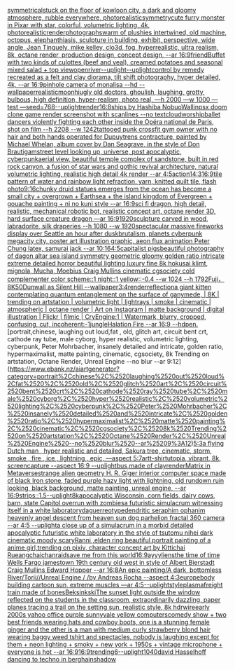 [symmetrical](https://www.ebank.nz/aiartgenerator?category=symmetrical)[stuck on the floor of kowloon city, a dark and gloomy atmosphere, rubble everywhere, photorealistic](https://www.ebank.nz/aiartgenerator?category=stuck%2520on%2520the%2520floor%2520of%2520kowloon%2520city%2C%2520a%2520dark%2520and%2520gloomy%2520atmosphere%2C%2520rubble%2520everywhere%2C%2520photorealistic)[symmetry](https://www.ebank.nz/aiartgenerator?category=symmetry)[cute furry monster in Pixar with star, colorful, volumetric lighting, 4k, photorealistic](https://www.ebank.nz/aiartgenerator?category=cute%2520furry%2520monster%2520in%2520Pixar%2520with%2520star%2C%2520colorful%2C%2520volumetric%2520lighting%2C%25204k%2C%2520photorealistic)[render](https://www.ebank.nz/aiartgenerator?category=render)[](https://www.ebank.nz/aiartgenerator?category=)[photograph](https://www.ebank.nz/aiartgenerator?category=photograph)[swarm of plushies intertwined, old machine, octopus, elephanthiasis, sculpture in building, exhibit, perspective, wide angle, Jean Tinguely, mike kelley, clo3d, fog, hyperrealistic, ultra realism, 8k, octane render, production design, concept design, --ar 16:9](https://www.ebank.nz/aiartgenerator?category=swarm%2520of%2520plushies%2520intertwined%2C%2520old%2520machine%2C%2520octopus%2C%2520elephanthiasis%2C%2520sculpture%2520in%2520building%2C%2520exhibit%2C%2520perspective%2C%2520wide%2520angle%2C%2520Jean%2520Tinguely%2C%2520mike%2520kelley%2C%2520clo3d%2C%2520fog%2C%2520hyperrealistic%2C%2520ultra%2520realism%2C%25208k%2C%2520octane%2520render%2C%2520production%2520design%2C%2520concept%2520design%2C%2520--ar%252016%3A9)[friend](https://www.ebank.nz/aiartgenerator?category=friend)[Buffet with two kinds of culottes (beef and veal), creamed potatoes and seasonal mixed salad + top view](https://www.ebank.nz/aiartgenerator?category=Buffet%2520with%2520two%2520kinds%2520of%2520culottes%2520%28beef%2520and%2520veal%29%2C%2520creamed%2520potatoes%2520and%2520seasonal%2520mixed%2520salad%2520%2B%2520top%2520view)[open](https://www.ebank.nz/aiartgenerator?category=open)[river](https://www.ebank.nz/aiartgenerator?category=river)[--uplight](https://www.ebank.nz/aiartgenerator?category=--uplight)[--uplight](https://www.ebank.nz/aiartgenerator?category=--uplight)[control by remedy recreated as a felt and clay diorama, tilt shift photography, hyper detailed, 4k, --ar 16:9](https://www.ebank.nz/aiartgenerator?category=control%2520by%2520remedy%2520recreated%2520as%2520a%2520felt%2520and%2520clay%2520diorama%2C%2520tilt%2520shift%2520photography%2C%2520hyper%2520detailed%2C%25204k%2C%2520--ar%252016%3A9)[pinhole camera of monalisa --hd --wallpaper](https://www.ebank.nz/aiartgenerator?category=pinhole%2520camera%2520of%2520monalisa%2520--hd%2520--wallpaper)[realistic](https://www.ebank.nz/aiartgenerator?category=realistic)[moon](https://www.ebank.nz/aiartgenerator?category=moon)[hi](https://www.ebank.nz/aiartgenerator?category=hi)[ugly old doctors, ghoulish, laughing, grotty, bulbous, high definition, hyper-realism, photo real, —h 2000 —w 1000 —test —seed=768](https://www.ebank.nz/aiartgenerator?category=ugly%2520old%2520doctors%2C%2520ghoulish%2C%2520laughing%2C%2520grotty%2C%2520bulbous%2C%2520high%2520definition%2C%2520hyper-realism%2C%2520photo%2520real%2C%2520%E2%80%94h%25202000%2520%E2%80%94w%25201000%2520%E2%80%94test%2520%E2%80%94seed%3D768)[--uplight](https://www.ebank.nz/aiartgenerator?category=--uplight)[render](https://www.ebank.nz/aiartgenerator?category=render)[16:8](https://www.ebank.nz/aiartgenerator?category=16%3A8)[ships by Hashiba Nobuo](https://www.ebank.nz/aiartgenerator?category=ships%2520by%2520Hashiba%2520Nobuo)[Wallin](https://www.ebank.nz/aiartgenerator?category=Wallin)[psx doom clone game render screenshot with scanlines --no text](https://www.ebank.nz/aiartgenerator?category=psx%2520doom%2520clone%2520game%2520render%2520screenshot%2520with%2520scanlines%2520--no%2520text)[cloud](https://www.ebank.nz/aiartgenerator?category=cloud)[worship](https://www.ebank.nz/aiartgenerator?category=worship)[ballet dancers violently fighting each other inside the Opéra national de Paris, shot on film --h 2208 --w 1242](https://www.ebank.nz/aiartgenerator?category=ballet%2520dancers%2520violently%2520fighting%2520each%2520other%2520inside%2520the%2520Op%C3%A9ra%2520national%2520de%2520Paris%2C%2520shot%2520on%2520film%2520--h%25202208%2520--w%25201242)[tattooed punk crossfit gym owner with no hair and both hands operated for Dupuytrens contracture, painted by Michael Whelan, album cover by Dan Seagrave, in the style of Don Brautigam](https://www.ebank.nz/aiartgenerator?category=tattooed%2520punk%2520crossfit%2520gym%2520owner%2520with%2520no%2520hair%2520and%2520both%2520hands%2520operated%2520for%2520Dupuytrens%2520contracture%2C%2520painted%2520by%2520Michael%2520Whelan%2C%2520album%2520cover%2520by%2520Dan%2520Seagrave%2C%2520in%2520the%2520style%2520of%2520Don%2520Brautigam)[street level looking up, universe, post apocalyptic, cyberpunk](https://www.ebank.nz/aiartgenerator?category=street%2520level%2520looking%2520up%2C%2520universe%2C%2520post%2520apocalyptic%2C%2520cyberpunk)[aerial view, beautiful temple complex of sandstone, built in red rock canyon, a fusion of star wars and gothic revival architecture, natural volumetric lighting, realistic high detail 4k render --ar 4:5](https://www.ebank.nz/aiartgenerator?category=aerial%2520view%2C%2520beautiful%2520temple%2520complex%2520of%2520sandstone%2C%2520built%2520in%2520red%2520rock%2520canyon%2C%2520a%2520fusion%2520of%2520star%2520wars%2520and%2520gothic%2520revival%2520architecture%2C%2520natural%2520volumetric%2520lighting%2C%2520realistic%2520high%2520detail%25204k%2520render%2520--ar%25204%3A5)[action](https://www.ebank.nz/aiartgenerator?category=action)[1](https://www.ebank.nz/aiartgenerator?category=1)[4:3](https://www.ebank.nz/aiartgenerator?category=4%3A3)[16:9](https://www.ebank.nz/aiartgenerator?category=16%3A9)[tile pattern of water and rainbow light refraction, yarn, knitted quilt tile, flash photo](https://www.ebank.nz/aiartgenerator?category=tile%2520pattern%2520of%2520water%2520and%2520rainbow%2520light%2520refraction%2C%2520yarn%2C%2520knitted%2520quilt%2520tile%2C%2520flash%2520photo)[9:16](https://www.ebank.nz/aiartgenerator?category=9%3A16)[chunky druid statues emerges from the ocean has become a small city + overgrown + Earthsea + the island kingdom of Evergreen + gouache painting + ni no kuni style --ar 16:9](https://www.ebank.nz/aiartgenerator?category=chunky%2520druid%2520statues%2520emerges%2520from%2520the%2520ocean%2520has%2520become%2520a%2520small%2520city%2520%2B%2520overgrown%2520%2B%2520Earthsea%2520%2B%2520the%2520island%2520kingdom%2520of%2520Evergreen%2520%2B%2520gouache%2520painting%2520%2B%2520ni%2520no%2520kuni%2520style%2520--ar%252016%3A9)[sci fi dragon, high detail, realistic, mechanical robotic bot, realistic concept art, octane render 3D, hard surface creature dragon  —ar 16:9](https://www.ebank.nz/aiartgenerator?category=sci%2520fi%2520dragon%2C%2520high%2520detail%2C%2520realistic%2C%2520mechanical%2520robotic%2520bot%2C%2520realistic%2520concept%2520art%2C%2520octane%2520render%25203D%2C%2520hard%2520surface%2520creature%2520dragon%2520%2520%E2%80%94ar%252016%3A9)[1920](https://www.ebank.nz/aiartgenerator?category=1920)[sculpture carved in wood, labradorite, silk draperies --h 1080 --w 1920](https://www.ebank.nz/aiartgenerator?category=sculpture%2520carved%2520in%2520wood%2C%2520labradorite%2C%2520silk%2520draperies%2520--h%25201080%2520--w%25201920)[spectacular massive fireworks display over Seattle an hour  after dusk](https://www.ebank.nz/aiartgenerator?category=spectacular%2520massive%2520fireworks%2520display%2520over%2520Seattle%2520an%2520hour%2520%2520after%2520dusk)[brutalism, planets cyberpunk megacity city, poster art illustration graphic, aeon flux animation Peter Chung latex, samurai jack --ar 10:16](https://www.ebank.nz/aiartgenerator?category=brutalism%2C%2520planets%2520cyberpunk%2520megacity%2520city%2C%2520poster%2520art%2520illustration%2520graphic%2C%2520aeon%2520flux%2520animation%2520Peter%2520Chung%2520latex%2C%2520samurai%2520jack%2520--ar%252010%3A16)[4:5](https://www.ebank.nz/aiartgenerator?category=4%3A5)[capitalist pigs](https://www.ebank.nz/aiartgenerator?category=capitalist%2520pigs)[beautiful photography of dagon altar sea island symmetry geometric gloomy golden ratio intricate extreme detailed horror beautiful lighting luxury fine 8k hokusai klimt, mignola, Mucha, Moebius Craig Mullins cinematic cgsociety cold complementer color scheme::1 night::1 yellow::-0.4 --w 1024 --h 1792](https://www.ebank.nz/aiartgenerator?category=beautiful%2520photography%2520of%2520dagon%2520altar%2520sea%2520island%2520symmetry%2520geometric%2520gloomy%2520golden%2520ratio%2520intricate%2520extreme%2520detailed%2520horror%2520beautiful%2520lighting%2520luxury%2520fine%25208k%2520hokusai%2520klimt%2C%2520mignola%2C%2520Mucha%2C%2520Moebius%2520Craig%2520Mullins%2520cinematic%2520cgsociety%2520cold%2520complementer%2520color%2520scheme%3A%3A1%2520night%3A%3A1%2520yellow%3A%3A-0.4%2520--w%25201024%2520--h%25201792)[Fuji，8K](https://www.ebank.nz/aiartgenerator?category=Fuji%EF%BC%8C8K)[50](https://www.ebank.nz/aiartgenerator?category=50)[Dunwall as Silent Hill --wallpaper](https://www.ebank.nz/aiartgenerator?category=Dunwall%2520as%2520Silent%2520Hill%2520--wallpaper)[3:4](https://www.ebank.nz/aiartgenerator?category=3%3A4)[render](https://www.ebank.nz/aiartgenerator?category=render)[reflection](https://www.ebank.nz/aiartgenerator?category=reflection)[a giant kitten contemplating quantum entanglement on the surface of ganymede, | 8K | trending on artstation | volumetric light | lightrays | smoke | cinematic | atmospheric | octane render | Art on Instagram | matte background | digital illustration | Flickr | filmic | CryEngine:1 | Watermark, blurry, cropped, confusing, cut, incoherent:-1](https://www.ebank.nz/aiartgenerator?category=a%2520giant%2520kitten%2520contemplating%2520quantum%2520entanglement%2520on%2520the%2520surface%2520of%2520ganymede%2C%2520%7C%25208K%2520%7C%2520trending%2520on%2520artstation%2520%7C%2520volumetric%2520light%2520%7C%2520lightrays%2520%7C%2520smoke%2520%7C%2520cinematic%2520%7C%2520atmospheric%2520%7C%2520octane%2520render%2520%7C%2520Art%2520on%2520Instagram%2520%7C%2520matte%2520background%2520%7C%2520digital%2520illustration%2520%7C%2520Flickr%2520%7C%2520filmic%2520%7C%2520CryEngine%3A1%2520%7C%2520Watermark%2C%2520blurry%2C%2520cropped%2C%2520confusing%2C%2520cut%2C%2520incoherent%3A-1)[jungle](https://www.ebank.nz/aiartgenerator?category=jungle)[Halation Fire --ar 16:9 --hd](https://www.ebank.nz/aiartgenerator?category=Halation%2520Fire%2520--ar%252016%3A9%2520--hd)[pen.](https://www.ebank.nz/aiartgenerator?category=pen.)[portrait,chinese, laughing out loud,fat , old, glitch art, circuit bent crt, cathode ray tube, male cyborg, hyper realistic, volumetric lighting, cyberpunk, Peter Mohrbacher, insanely detailed and intricate, golden ratio, hypermaximalist, matte painting, cinematic, cgsociety, 8k Trending on artstation, Octane Render, Unreal Engine --no blur --ar 9:12](https://www.ebank.nz/aiartgenerator?category=portrait%2Cchinese%2C%2520laughing%2520out%2520loud%2Cfat%2520%2C%2520old%2C%2520glitch%2520art%2C%2520circuit%2520bent%2520crt%2C%2520cathode%2520ray%2520tube%2C%2520male%2520cyborg%2C%2520hyper%2520realistic%2C%2520volumetric%2520lighting%2C%2520cyberpunk%2C%2520Peter%2520Mohrbacher%2C%2520insanely%2520detailed%2520and%2520intricate%2C%2520golden%2520ratio%2C%2520hypermaximalist%2C%2520matte%2520painting%2C%2520cinematic%2C%2520cgsociety%2C%25208k%2520Trending%2520on%2520artstation%2C%2520Octane%2520Render%2C%2520Unreal%2520Engine%2520--no%2520blur%2520--ar%25209%3A12)[5:3](https://www.ebank.nz/aiartgenerator?category=5%3A3)[a flying Dutch man , hyper realistic and detailed, Sakura tree, cinematic, storm, smoke , fire , ice , lightning , epic, —aspect 5:7](https://www.ebank.nz/aiartgenerator?category=a%2520flying%2520Dutch%2520man%2520%2C%2520hyper%2520realistic%2520and%2520detailed%2C%2520Sakura%2520tree%2C%2520cinematic%2C%2520storm%2C%2520smoke%2520%2C%2520fire%2520%2C%2520ice%2520%2C%2520lightning%2520%2C%2520epic%2C%2520%E2%80%94aspect%25205%3A7)[art](https://www.ebank.nz/aiartgenerator?category=art)[t-shirt](https://www.ebank.nz/aiartgenerator?category=t-shirt)[utopia, vibrant, 8k, screencapture --aspect 16:9 --uplight](https://www.ebank.nz/aiartgenerator?category=utopia%2C%2520vibrant%2C%25208k%2C%2520screencapture%2520--aspect%252016%3A9%2520--uplight)[bus,made of clay](https://www.ebank.nz/aiartgenerator?category=bus%2Cmade%2520of%2520clay)[render](https://www.ebank.nz/aiartgenerator?category=render)[Matrix in Metaverse](https://www.ebank.nz/aiartgenerator?category=Matrix%2520in%2520Metaverse)[strange alien geometry H. R. Giger interior computer space made of black Iron stone, faded purple hazy light with lightning, old rundown ruin looking, black background, matte painting, unreal engine, --ar 16:9](https://www.ebank.nz/aiartgenerator?category=strange%2520alien%2520geometry%2520H.%2520R.%2520Giger%2520interior%2520computer%2520space%2520made%2520of%2520black%2520Iron%2520stone%2C%2520faded%2520purple%2520hazy%2520light%2520with%2520lightning%2C%2520old%2520rundown%2520ruin%2520looking%2C%2520black%2520background%2C%2520matte%2520painting%2C%2520unreal%2520engine%2C%2520--ar%252016%3A9)[strips::1.5](https://www.ebank.nz/aiartgenerator?category=strips%3A%3A1.5)[--uplight](https://www.ebank.nz/aiartgenerator?category=--uplight)[8k](https://www.ebank.nz/aiartgenerator?category=8k)[apocalyptic Wisconsin, corn fields, dairy cows, barn, state Capitol overrun with zombies](https://www.ebank.nz/aiartgenerator?category=apocalyptic%2520Wisconsin%2C%2520corn%2520fields%2C%2520dairy%2520cows%2C%2520barn%2C%2520state%2520Capitol%2520overrun%2520with%2520zombies)[a futuristic simulacrum witnessing itself in a white laboratory](https://www.ebank.nz/aiartgenerator?category=a%2520futuristic%2520simulacrum%2520witnessing%2520itself%2520in%2520a%2520white%2520laboratory)[daguerreotype](https://www.ebank.nz/aiartgenerator?category=daguerreotype)[dendritic seraphim ophanim heavenly angel descent from heaven sun dog parhelion fractal 360 camera --ar 4:5 --uplight](https://www.ebank.nz/aiartgenerator?category=dendritic%2520seraphim%2520ophanim%2520heavenly%2520angel%2520descent%2520from%2520heaven%2520sun%2520dog%2520parhelion%2520fractal%2520360%2520camera%2520--ar%25204%3A5%2520--uplight)[a close up of a simulacrum in a morbid detailed apocalyptic futuristic white laboratory in the style of tsutomu nihei dark cinematic moody scary](https://www.ebank.nz/aiartgenerator?category=a%2520close%2520up%2520of%2520a%2520simulacrum%2520in%2520a%2520morbid%2520detailed%2520apocalyptic%2520futuristic%2520white%2520laboratory%2520in%2520the%2520style%2520of%2520tsutomu%2520nihei%2520dark%2520cinematic%2520moody%2520scary)[Ranni ,elden ring,beautiful portrait painting of a anime girl,trending on pixiv, character concept art,by Kittichai Rueangchaichan](https://www.ebank.nz/aiartgenerator?category=Ranni%2520%2Celden%2520ring%2Cbeautiful%2520portrait%2520painting%2520of%2520a%2520anime%2520girl%2Ctrending%2520on%2520pixiv%2C%2520character%2520concept%2520art%2Cby%2520Kittichai%2520Rueangchaichan)[raid](https://www.ebank.nz/aiartgenerator?category=raid)[save me from this world](https://www.ebank.nz/aiartgenerator?category=save%2520me%2520from%2520this%2520world)[16:9](https://www.ebank.nz/aiartgenerator?category=16%3A9)[ayyyliens](https://www.ebank.nz/aiartgenerator?category=ayyyliens)[the time of time Wells Fargo jamestown 19th century old west in style of Albert Bierstadt Craig Mullins Edward Hopper --ar 16:8](https://www.ebank.nz/aiartgenerator?category=the%2520time%2520of%2520time%2520Wells%2520Fargo%2520jamestown%252019th%2520century%2520old%2520west%2520in%2520style%2520of%2520Albert%2520Bierstadt%2520Craig%2520Mullins%2520Edward%2520Hopper%2520--ar%252016%3A8)[An epic painting/A dark, bottomless River/Torii//Unreal Engine / /by Andreas Rocha --aspect 4:3](https://www.ebank.nz/aiartgenerator?category=An%2520epic%2520painting/A%2520dark%2C%2520bottomless%2520River/Torii//Unreal%2520Engine%2520/%2520/by%2520Andreas%2520Rocha%2520--aspect%25204%3A3)[europe](https://www.ebank.nz/aiartgenerator?category=europe)[body building cartoon sun, extreme muscles —ar 4:5](https://www.ebank.nz/aiartgenerator?category=body%2520building%2520cartoon%2520sun%2C%2520extreme%2520muscles%2520%E2%80%94ar%25204%3A5)[--uplight](https://www.ebank.nz/aiartgenerator?category=--uplight)[style](https://www.ebank.nz/aiartgenerator?category=style)[plasma](https://www.ebank.nz/aiartgenerator?category=plasma)[freight train made of bones](https://www.ebank.nz/aiartgenerator?category=freight%2520train%2520made%2520of%2520bones)[Beksinkski](https://www.ebank.nz/aiartgenerator?category=Beksinkski)[The sunset light outside the window reflected on the students in the classroom, extraordinarily dazzling, paper planes tracing a trail on the setting sun, realistic style, 8k hdr](https://www.ebank.nz/aiartgenerator?category=The%2520sunset%2520light%2520outside%2520the%2520window%2520reflected%2520on%2520the%2520students%2520in%2520the%2520classroom%2C%2520extraordinarily%2520dazzling%2C%2520paper%2520planes%2520tracing%2520a%2520trail%2520on%2520the%2520setting%2520sun%2C%2520realistic%2520style%2C%25208k%2520hdr)[wire](https://www.ebank.nz/aiartgenerator?category=wire)[early 2000s yahoo office purple sunnyvale yellow computers](https://www.ebank.nz/aiartgenerator?category=early%25202000s%2520yahoo%2520office%2520purple%2520sunnyvale%2520yellow%2520computers)[comedy show + two best friends wearing hats and cowboy boots, one is a stunning female ginger and the other is a man with medium curly strawberry blond hair wearing baggy weed tshirt and spectacles, nobody is laughing except for them + neon lighting + smoky + new york + 1950s + vintage microphone + everyone is hot --ar 16:9](https://www.ebank.nz/aiartgenerator?category=comedy%2520show%2520%2B%2520two%2520best%2520friends%2520wearing%2520hats%2520and%2520cowboy%2520boots%2C%2520one%2520is%2520a%2520stunning%2520female%2520ginger%2520and%2520the%2520other%2520is%2520a%2520man%2520with%2520medium%2520curly%2520strawberry%2520blond%2520hair%2520wearing%2520baggy%2520weed%2520tshirt%2520and%2520spectacles%2C%2520nobody%2520is%2520laughing%2520except%2520for%2520them%2520%2B%2520neon%2520lighting%2520%2B%2520smoky%2520%2B%2520new%2520york%2520%2B%25201950s%2520%2B%2520vintage%2520microphone%2520%2B%2520everyone%2520is%2520hot%2520--ar%252016%3A9)[16:9](https://www.ebank.nz/aiartgenerator?category=16%3A9)[trending](https://www.ebank.nz/aiartgenerator?category=trending)[6](https://www.ebank.nz/aiartgenerator?category=6)[--uplight](https://www.ebank.nz/aiartgenerator?category=--uplight)[1040](https://www.ebank.nz/aiartgenerator?category=1040)[david Hasselhoff dancing to techno in berghain](https://www.ebank.nz/aiartgenerator?category=david%2520Hasselhoff%2520dancing%2520to%2520techno%2520in%2520berghain)[shadow](https://www.ebank.nz/aiartgenerator?category=shadow)